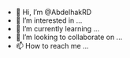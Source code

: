 - 👋 Hi, I’m @AbdelhakRD
- 👀 I’m interested in ...
- 🌱 I’m currently learning ...
- 💞️ I’m looking to collaborate on ...
- 📫 How to reach me ...

<!---
AbdelhakRD/AbdelhakRD is a ✨ special ✨ repository because its `README.md` (this file) appears on your GitHub profile.
You can click the Preview link to take a look at your changes.
----
miriam.fati
